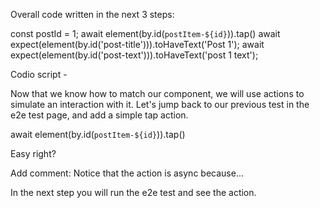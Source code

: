 Overall code written in the next 3 steps:

const postId = 1;
await element(by.id(`postItem-${id}`)).tap()
await expect(element(by.id('post-title'))).toHaveText('Post 1');
await expect(element(by.id('post-text'))).toHaveText('post 1 text');


Codio script - 

Now that we know how to match our component, we will use actions to simulate an interaction with it.
Let's jump back to our previous test in the e2e test page, and add a simple tap action.

await element(by.id(`postItem-${id}`)).tap()

Easy right?

Add comment: Notice that the action is async because...

In the next step you will run the e2e test and see the action.